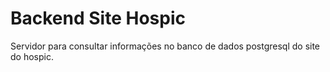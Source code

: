 # Backend Site Hospic
Servidor para consultar informações no banco de dados postgresql do site do hospic.
